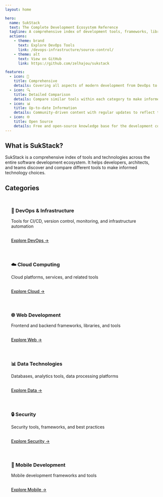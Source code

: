 ```yaml
---
layout: home

hero:
  name: SukStack
  text: The Complete Development Ecosystem Reference
  tagline: A comprehensive index of development tools, frameworks, libraries, and technologies.
  actions:
    - theme: brand
      text: Explore DevOps Tools
      link: /devops-infrastructure/source-control/
    - theme: alt
      text: View on GitHub
      link: https://github.com/zelhajou/sukstack

features:
  - icon: 🚀
    title: Comprehensive
    details: Covering all aspects of modern development from DevOps to Mobile, Frontend to Data Science
  - icon: 🔍
    title: Detailed Comparison
    details: Compare similar tools within each category to make informed technology choices
  - icon: 📊
    title: Up-to-date Information
    details: Community-driven content with regular updates to reflect the latest in technology
  - icon: 🌐
    title: Open Source
    details: Free and open-source knowledge base for the development community
---
```


## What is SukStack?

SukStack is a comprehensive index of tools and technologies across the entire software development ecosystem. It helps developers, architects, and teams discover and compare different tools to make informed technology choices.

## Categories

<div class="category-grid">
  <div class="category-card">
    <h3>🔧 DevOps & Infrastructure</h3>
    <p>Tools for CI/CD, version control, monitoring, and infrastructure automation</p>
    <a href="/devops-infrastructure/source-control/">Explore DevOps →</a>
  </div>
  
  <div class="category-card">
    <h3>☁️ Cloud Computing</h3>
    <p>Cloud platforms, services, and related tools</p>
    <a href="/cloud/">Explore Cloud →</a>
  </div>
  
  <div class="category-card">
    <h3>🌐 Web Development</h3>
    <p>Frontend and backend frameworks, libraries, and tools</p>
    <a href="/web-development/">Explore Web →</a>
  </div>
  
  <div class="category-card">
    <h3>📊 Data Technologies</h3>
    <p>Databases, analytics tools, data processing platforms</p>
    <a href="/data/">Explore Data →</a>
  </div>
  
  <div class="category-card">
    <h3>🔒 Security</h3>
    <p>Security tools, frameworks, and best practices</p>
    <a href="/security/">Explore Security →</a>
  </div>
  
  <div class="category-card">
    <h3>📱 Mobile Development</h3>
    <p>Mobile development frameworks and tools</p>
    <a href="/mobile/">Explore Mobile →</a>
  </div>
</div>

<style>
.category-grid {
  display: grid;
  grid-template-columns: repeat(auto-fill, minmax(300px, 1fr));
  gap: 20px;
  margin-top: 2rem;
}

.category-card {
  padding: 20px;
  border-radius: 8px;
  background-color: var(--vp-c-bg-soft);
  transition: transform 0.2s, box-shadow 0.2s;
}

.category-card:hover {
  transform: translateY(-5px);
  box-shadow: 0 5px 15px rgba(0, 0, 0, 0.1);
}

.category-card h3 {
  margin-top: 0;
}

.category-card a {
  display: inline-block;
  margin-top: 1rem;
  font-weight: 500;
}
</style>